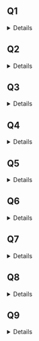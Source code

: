 ## Q1

<details>
  
```go
package main

import "fmt"

func main() {
	for i := 0; i < 5; i++ {
		go func() {
			fmt.Println(i)
		}()
	}
}
```
<details>
  <summary>Soln</summary>
It prints 5 five times because the goroutine captures the loop variable, not its value at each iteration.
Fix:

```go
go func(i int) {
	fmt.Println(i)
}(i)
```
</details>

</details>

## Q2
<details>

```go
package main

import "fmt"

func main() {
	s1 := []int{1, 2, 3}
	s2 := s1[:2]
	s2[0] = 100
	fmt.Println(s1)
}
```

<details>
  <summary>Soln</summary>
  s2[0] = 100 modifies the underlying array, so s1 reflects the change:
🔢 Output: [100 2 3]
</details>
</details>

## Q3

<details>

```go
package main

import "fmt"

type MyError struct{}

func (e *MyError) Error() string {
	return "my error"
}

func returnsNilInterface() error {
	var e *MyError = nil
	return e
}

func main() {
	err := returnsNilInterface()
	if err == nil {
		fmt.Println("nil")
	} else {
		fmt.Println("not nil")
	}
}
```
<details> 

<summary>Soln</summary>
The returned value is non-nil interface, even though it holds a nil pointer.

interface != nil because the type info is non-nil.

🔢 Output: "not nil"

✅ Fix:
Check like this:

```go
if err == nil || reflect.ValueOf(err).IsNil() {
	// true nil
}
```
</details>
</details>

## Q4

<details>
  
```go
package main

import "fmt"

func tricky() (result int) {
	defer func() {
		result++
	}()
	return 5
}

func main() {
	fmt.Println(tricky())
}
```
result is named, so return 5 sets result = 5, then defer modifies it → final value = 6
</details>

## Q5

<details>

```go
package main

import "fmt"

func modify(arr [3]int) {
	arr[0] = 100
}

func main() {
	a := [3]int{1, 2, 3}
	modify(a)
	fmt.Println(a)
}
```
<details>
  <summary>Soln</summary>
Arrays in Go are passed by value, so:

```go
a := [3]int{1, 2, 3}
modify(a)  // original `a` not changed
```
🔢 Output: [1 2 3]

✅ If it were a slice:

```go
func modify(s []int) { s[0] = 100 }
Then you'd get [100 2 3]
```
</details>
</details>

## Q6
<details>
  
```go
package main

import "fmt"

func main() {
	m := map[string]int{
		"a": 1,
		"b": 2,
		"c": 3,
	}
	for k, v := range m {
		fmt.Println(k, v)
	}
}
```
Map iteration order is random and not deterministic (as per Go spec)

</details>

## Q7 
<details>

  ```go
package main

func main() {
	ch := make(chan int)
	close(ch)
	close(ch)
}
```
panic: close of closed channel

</details>

## Q8
<details>
  
```go
package main

import "fmt"

func main() {
	ch := make(chan int, 1)
	ch <- 7
	close(ch)

	v, ok := <-ch
	fmt.Println(v, ok)

	v2, ok2 := <-ch
	fmt.Println(v2, ok2)
}
```

<details>
  <summary>Soln</summary>
  
First read: v = 7, ok = true
Second read: v2 = 0 (zero value), ok2 = false
Output:

```arduino
7 true
0 false
```
</details>
</details>

## Q9
<details>

```go
package main

import "fmt"

func main() {
	defer fmt.Println("deferred 1")

	defer func() {
		if r := recover(); r != nil {
			fmt.Println("recovered:", r)
		}
	}()

	defer fmt.Println("deferred 2")

	panic("boom")
}
```

<details> 
  <summary>Soln</summary>

- Deferred functions run in LIFO order.
- First fmt.Println("deferred 2") runs,
- Then recover() prints recovered: boom,
- Finally deferred 1.

</details>
</details>



